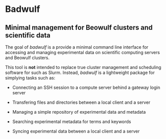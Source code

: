 # Badwulf 

## Minimal management for Beowulf clusters and scientific data

The goal of *badwulf* is a provide a minimal command line interface for accessing and managing experimental data on scientific computing servers and Beowulf clusters.

This tool is __not__ intended to replace true cluster management and scheduling software for such as Slurm. Instead, *badwulf* is a lightweight package for simplying tasks such as:

- Connecting an SSH session to a compute server behind a gateway login server

- Transfering files and directories between a local client and a server

- Managing a simple repository of experimental data and metadata

- Searching experimental metadata for terms and keywords

- Syncing experimental data between a local client and a server
